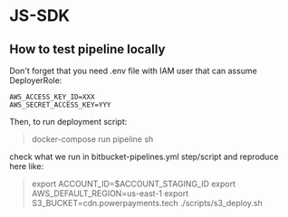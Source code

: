# JS-SDK


## How to test pipeline locally

Don't forget that you need .env file with IAM user that can assume DeployerRole:

```
AWS_ACCESS_KEY_ID=XXX
AWS_SECRET_ACCESS_KEY=YYY
```

Then, to run deployment script:

> docker-compose run pipeline sh

check what we run in bitbucket-pipelines.yml step/script and reproduce here like:

> export ACCOUNT_ID=$ACCOUNT_STAGING_ID
> export AWS_DEFAULT_REGION=us-east-1
> export S3_BUCKET=cdn.powerpayments.tech
> ./scripts/s3_deploy.sh
